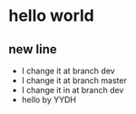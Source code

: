 # hello world

## new line
- I change it at branch dev
- I change it at branch master 
- I change it in at branch dev
- hello by YYDH



